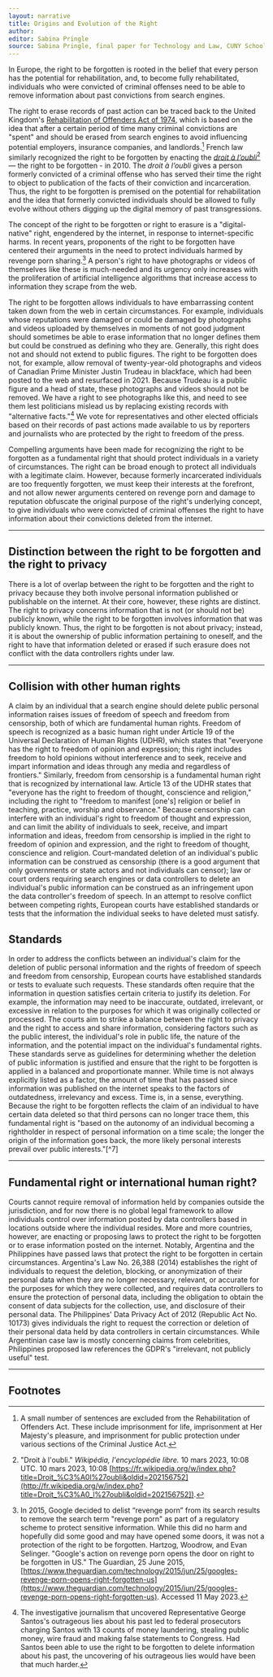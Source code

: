 ```yaml
---
layout: narrative
title: Origins and Evolution of the Right
author:
editor: Sabina Pringle
source: Sabina Pringle, final paper for Technology and Law, CUNY School of Law, May 2023
---
```


In Europe, the right to be forgotten is rooted in the belief that every person has the potential for rehabilitation, and, to become fully rehabilitated, individuals who were convicted of criminal offenses need to be able to remove information about past convictions from search engines.

The right to erase records of past action can be traced back to the United Kingdom's [Rehabilitation of Offenders Act of 1974](https://www.legislation.gov.uk/ukpga/1974/53), which is based on the idea that after a certain period of time many criminal convictions are "spent" and should be erased from search engines to avoid influencing potential employers, insurance companies, and landlords.[^3] French law similarly recognized the right to be forgotten by enacting the [*droit à l’oubli*](https://www.studocu.com/fr/document/universite-studocu-fr/droit-francais/fiche-juridique-droit-a-loubli/24004814)[^4] — the right to be forgotten - in 2010. The *droit à l’oubli* gives a person formerly convicted of a criminal offense who has served their time the right to object to publication of the facts of their conviction and incarceration. Thus, the right to be forgotten is premised on the potential for rehabilitation and the idea that formerly convicted individuals should be allowed to fully evolve without others digging up the digital memory of past transgressions.

The concept of the right to be forgotten or right to erasure is a "digital-native" right, engendered by the internet, in response to internet-specific harms. In recent years, proponents of the right to be forgotten have centered their arguments in the need to protect individuals harmed by revenge porn sharing.[^5] A person's right to have photographs or videos of themselves like these is much-needed and its urgency only increases with the proliferation of artificial intelligence algorithms that increase access to information they scrape from the web.

The right to be forgotten allows individuals to have embarrassing content taken down from the web in certain circumstances. For example, individuals whose reputations were damaged or could be damaged by photographs and videos uploaded by themselves in moments of not good judgment should sometimes be able to erase information that no longer defines them but could be construed as defining who they are. Generally, this right does not and should not extend to public figures. The right to be forgotten does not, for example, allow removal of twenty-year-old photographs and videos of Canadian Prime Minister Justin Trudeau in blackface, which had been posted to the web and resurfaced in 2021. Because Trudeau is a public figure and a head of state, these photographs and videos should not be removed. We have a right to see photographs like this, and need to see them lest politicians mislead us by replacing existing records with "alternative facts."[^6] We vote for representatives and other elected officials based on their records of past actions made available to us by reporters and journalists who are protected by the right to freedom of the press.

Compelling arguments have been made for recognizing the right to be forgotten as a fundamental right that should protect individuals in a variety of circumstances. The right can be broad enough to protect all individuals with a legitimate claim. However, because formerly incarcerated individuals are too frequently forgotten, we must keep their interests at the forefront, and not allow newer arguments centered on revenge porn and damage to reputation obfuscate the original purpose of the right's underlying concept, to give individuals who were convicted of criminal offenses the right to have information about their convictions deleted from the internet.

[^3]:A small number of sentences are excluded from the Rehabilitation of Offenders Act. These include imprisonment for life, imprisonment at Her Majesty's pleasure, and imprisonment for public protection under various sections of the Criminal Justice Act.

[^4]:"Droit à l'oubli." *Wikipédia, l'encyclopédie libre.* 10 mars 2023, 10:08 UTC. 10 mars 2023, 10:08 [https://fr.wikipedia.org/w/index.php?title=Droit_%C3%A0l%27oubli&oldid=202156752](http://fr.wikipedia.org/w/index.php?title=Droit_%C3%A0_l%27oubli&oldid=202156752]).  

[^5]:In 2015, Google decided to delist “revenge porn” from its search results to remove the search term "revenge porn" as part of a regulatory scheme to protect sensitive information. While this  did no harm and hopefully did some good and may have opened some doors, it was not a protection of the right to be forgotten. Hartzog, Woodrow, and Evan Selinger. "Google's action on revenge porn opens the door on right to be forgotten in US." The Guardian, 25 June 2015, [https://www.theguardian.com/technology/2015/jun/25/googles-revenge-porn-opens-right-forgotten-us](https://www.theguardian.com/technology/2015/jun/25/googles-revenge-porn-opens-right-forgotten-us). Accessed 11 May 2023.

[^6]:The investigative journalism that uncovered Representative George Santos's outrageous lies about his past led to federal prosecutors charging Santos with 13 counts of money laundering, stealing public money, wire fraud and making false statements to Congress. Had Santos been able to use the right to be forgotten to delete information about his past, the uncovering of his outrageous lies would have been that much harder.

---

## Distinction between the right to be forgotten and the right to privacy

There is a lot of overlap between the right to be forgotten and the right to privacy because they both involve personal information published or publishable on the internet. At their core, however, these rights are distinct. The right to privacy concerns information that is not (or should not be) publicly known, while the right to be forgotten involves information that was publicly known. Thus, the right to be forgotten is not about privacy; instead, it is about the ownership of public information pertaining to oneself, and the right to have that information deleted or erased if such erasure does not conflict with the data controllers rights under law.

---

## Collision with other human rights

A claim by an individual that a search engine should delete public personal information raises issues of freedom of speech and freedom from censorship, both of which are fundamental human rights. Freedom of speech is recognized as a basic human right under Article 19 of the Universal Declaration of Human Rights (UDHR), which states that "everyone has the right to freedom of opinion and expression; this right includes freedom to hold opinions without interference and to seek, receive and impart information and ideas through any media and regardless of frontiers." Similarly, freedom from censorship is a fundamental human right that is recognized by international law. Article 13 of the UDHR states that "everyone has the right to freedom of thought, conscience and religion," including the right to "freedom to manifest [one's] religion or belief in teaching, practice, worship and observance." Because censorship can interfere with an individual's right to freedom of thought and expression, and can limit the ability of individuals to seek, receive, and impart information and ideas, freedom from censorship is implied in the right to freedom of opinion and expression, and the right to freedom of thought, conscience and religion. Court-mandated deletion of an individual's public information can be construed as censorship (there is a good argument that only governments or state actors and not individuals can censor); law or court orders requiring search engines or data controllers to delete an individual's public information can be construed as an infringement upon the data controller's freedom of speech. In an attempt to resolve conflict between competing rights, European courts have established standards or tests that the information the individual seeks to have deleted must satisfy.   


## Standards

In order to address the conflicts between an individual's claim for the deletion of public personal information and the rights of freedom of speech and freedom from censorship, European courts have established standards or tests to evaluate such requests. These standards often require that the information in question satisfies certain criteria to justify its deletion. For example, the information may need to be inaccurate, outdated, irrelevant, or excessive in relation to the purposes for which it was originally collected or processed. The courts aim to strike a balance between the right to privacy and the right to access and share information, considering factors such as the public interest, the individual's role in public life, the nature of the information, and the potential impact on the individual's fundamental rights. These standards serve as guidelines for determining whether the deletion of public information is justified and ensure that the right to be forgotten is applied in a balanced and proportionate manner. While time is not always explicitly listed as a factor, the amount of time that has passed since information was published on the internet speaks to the factors of outdatedness, irrelevancy and excess. Time is, in a sense, everything. Because the right to be forgotten reflects the claim of an individual to have certain data deleted so that third persons can no longer trace them, this fundamental right is "based on the autonomy of an individual becoming a rightholder in respect of personal information on a time scale; the longer the origin of the information goes back, the more likely personal interests prevail over public interests."[^7]

---

## Fundamental right or international human right?

Courts cannot require removal of information held by companies outside the jurisdiction, and for now there is no global legal framework to allow individuals control over information posted by data controllers based in locations outside where the individual resides. More and more countries, however, are enacting or proposing laws to protect the right to be forgotten or to erase information posted on the internet. Notably, Argentina and the Philippines have passed laws that protect the right to be forgotten in certain circumstances. Argentina's Law No. 26,388 (2014) establishes the right of individuals to request the deletion, blocking, or anonymization of their personal data when they are no longer necessary, relevant, or accurate for the purposes for which they were collected, and requires data controllers to ensure the protection of personal data, including the obligation to obtain the consent of data subjects for the collection, use, and disclosure of their personal data. The Philippines' Data Privacy Act of 2012 (Republic Act No. 10173) gives individuals the right to request the correction or deletion of their personal data held by data controllers in certain circumstances. While Argentinian case law is mostly concerning claims from celebrities, Philippines proposed law references the GDPR's "irrelevant, not publicly useful" test.

[^5]:For example, in the wake of *Google v Spain*, which I discuss in the "Europe" section of this paper, a wave of lawsuits demanding data removal were brought before Argentina's court. 200 of these were lawsuits brought by celebrities (nearly all represented by the same lawyer) against Google and Yahoo search engines, where actresses, models and athletes demanded removal of Internet search results and links to photographs. Carter, Edward L. "Argentina's Right to be Forgotten."" Emory International Law Review, vol. 27, 2013, pp. 23-41.[https://scholarlycommons.law.emory.edu/eilr/vol27/iss1/3](https://scholarlycommons.law.emory.edu/eilr/vol27/iss1/3)

[^6]:This is an impression I formed based on reading research and law review articles, not on statistical evidence.

---

## Footnotes
